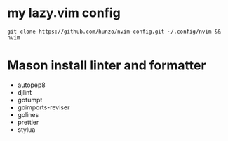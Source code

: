 # my lazy.vim config

```
git clone https://github.com/hunzo/nvim-config.git ~/.config/nvim && nvim
```

# Mason install linter and formatter

- autopep8
- djlint
- gofumpt
- goimports-reviser
- golines
- prettier
- stylua
